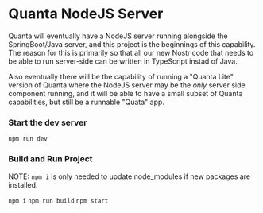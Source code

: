 # Quanta NodeJS Server

Quanta will eventually have a NodeJS server running alongside the SpringBoot/Java server, and this project is the beginnings of this capability. The reason for this is primarily so that all our new Nostr code that needs to be able to run server-side can be written in TypeScript instad of Java.

Also eventually there will be the capability of running a "Quanta Lite" version of Quanta where the NodeJS server may be the *only* server side component running, and it will be able to have a small subset of Quanta
capabilities, but still be a runnable "Quata" app.

### Start the dev server

`npm run dev`

### Build and Run Project

NOTE: `npm i` is only needed to update node_modules if new packages are installed.

`npm i`
`npm run build`
`npm start`
